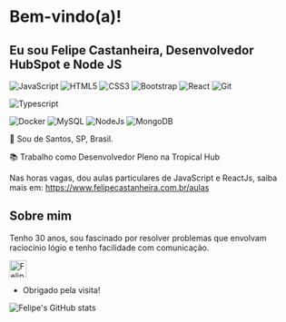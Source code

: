 # Bem-vindo(a)!

 

## Eu sou Felipe Castanheira, Desenvolvedor HubSpot e Node JS
 

![JavaScript](https://img.shields.io/badge/-JavaScript-black?style=flat&logo=javascript)
![HTML5](https://img.shields.io/badge/-HTML5-E34F26?style=flat&logo=html5&logoColor=white)
![CSS3](https://img.shields.io/badge/-CSS3-1572B6?style=flat&logo=css3)
![Bootstrap](https://img.shields.io/badge/-Bootstrap-563D7C?style=flat&logo=bootstrap)
![React](https://img.shields.io/badge/-React-black?style=flat&logo=react)
![Git](https://img.shields.io/badge/-Git-black?style=flat&logo=git)

![Typescript](https://img.shields.io/badge/TypeScript-007ACC?style=for-the-badge&logo=typescript&logoColor=white)

![Docker](https://img.shields.io/badge/Docker-2496ED?style=for-the-badge&logo=docker&logoColor=white)
![MySQL](https://img.shields.io/badge/MySQL-00000F?style=for-the-badge&logo=mysql&logoColor=white)
![NodeJs](https://img.shields.io/badge/NodeJs-00000F?style=for-the-badge&logo=nodejs&logoColor=white)
![MongoDB](https://img.shields.io/badge/MongoDB-00000F?style=for-the-badge&logo=mongodb&logoColor=white)

:house_with_garden: Sou de Santos, SP, Brasil.

:books: Trabalho como Desenvolvedor Pleno na Tropical Hub

Nas horas vagas, dou aulas particulares de JavaScript e ReactJs, saiba mais em:
https://www.felipecastanheira.com.br/aulas
 

## Sobre mim

Tenho 30 anos, sou fascinado por resolver problemas que envolvam raciocínio lógio e tenho facilidade com comunicação.

<a href="https://www.linkedin.com/in/felipe-castanheira/">
    <img src="https://www.vectorlogo.zone/logos/linkedin/linkedin-icon.svg" alt="Felipe Castanheira's LinkedIn Profile" height="30" width="30">
</a>

- Obrigado pela visita!


![Felipe's GitHub stats](https://github-readme-stats.vercel.app/api?username=felipecastanheira&show_icons=true&theme=radical)
